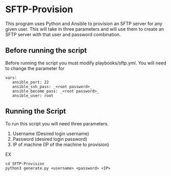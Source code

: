 # SFTP-Provision
This program uses Python and Ansible to provision an SFTP server for any given user. This will take in three parameters and will use them to create an SFTP server with that user and password combination. 

## Before running the script
Before running the script you must modify playbooks/sftp.yml. You will need to change the parameter for

```
vars:
   ansible_port: 22
   ansible_ssh_pass: _<root password>_
   ansible_become_pass: _<root password>_
   ansible_user: root
```

## Running the Script
To run this script you will need three parameters. 
1. Username (Desired login username)
2. Password (desired login password)
3. IP of machine (IP of the machine to provision)

EX
```
cd SFTP-Provision
python3 generate.py <username> <password> <IP>
```
